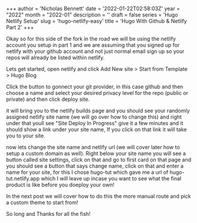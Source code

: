 +++
author = 'Nicholas Bennett'
date = '2022-01-22T02:58:03Z'
year = "2022"
month = "2022-01"
description = ''
draft = false
series = 'Hugo Netlify Setup'
slug = 'hugo-netlify-easy'
title = 'Hugo With Github & Netlify Part 2'
+++

Okay so for this side of the fork in the road we will be using the netlify account you setup in part 1 and we are assuming that you signed up for netlify with your github account and not just normal email sign up so your repos will already be listed within netlify. 

Lets get started, open netlify and click Add New site > Start from Template > Hugo Blog

Click the button to gonnect your git provider, in this case github and then choose a name and select your desired privacy level for the repo (public or private) and then click deploy site. 

it will bring you to the netlify builds page and you should see your randomly assigned netlify site name (we will go over how to change this) and right under that youll see "Site Deploy In Progress" give it a few minutes and it should show a link under your site name, If you click on that link it will take you to your site.

now lets change the site name and netlify url (we will cover later how to setup a custom domain as well). Right below your site name you will see a button called site settings, click on that and go to first card on that page and you should see a button that says change name, click on that and enter a name for your site, for this I chose hugo-tut which gave me a url of hugo-tut.netlify.app which I will leave up incase you want to see what the final product is like before you doeploy your own! 

In the next post we will cover how to do this the more manual route and pick a custom theme to start from!

So long and Thanks for all the fish!



